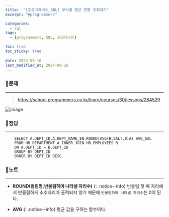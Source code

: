 ```yaml
---
title:  "[프로그래머스_SQL] 부서별 평균 연봉 조회하기"
excerpt: "#programmers"

categories:
  - sql
tags:
  - [programmers, SQL, 코딩테스트]

toc: true
toc_sticky: true
 
date: 2024-09-16
last_modified_at: 2024-09-16
---
```


### 📜문제
-----
> <https://school.programmers.co.kr/learn/courses/30/lessons/284529>  

![image](https://github.com/user-attachments/assets/a042a79f-86cc-4746-a4e8-f5decb391905)


### 📜정답
-----
```
    SELECT A.DEPT_ID,A.DEPT_NAME_EN,ROUND(AVG(B.SAL),0)AS AVG_SAL 
    FROM HR_DEPARTMENT A INNER JOIN HR_EMPLOYEES B
    ON A.DEPT_ID = B.DEPT_ID
    GROUP BY DEPT_ID
    ORDER BY DEPT_ID DESC
```
  
  
### 📜노트
-----
* **ROUND(컬럼명,반올림하여 나타낼 자리수)**
{: .notice--info}
반올림 첫 째 자리에서 반올림하게 소수자리가 출력되지 않기 때문에 `반올림하여 나타낼 자리수`는 0이 된다.  
  
* **AVG**
{: .notice--info}
평균 값을 구하는 함수이다.
